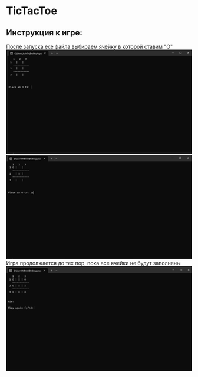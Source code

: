 # TicTacToe
## Инструкция к игре:
После запуска exe файла выбираем ячейку в которой ставим "O"
![Screnshot](https://github.com/Spoon221/TicTacToe/blob/main/startGame.png)
![Screnshot](https://github.com/Spoon221/TicTacToe/blob/main/firstMove.png)
Игра продолжается до тех пор, пока все ячейки не будут заполнены
![Screnshot](https://github.com/Spoon221/TicTacToe/blob/main/endGame.png)
